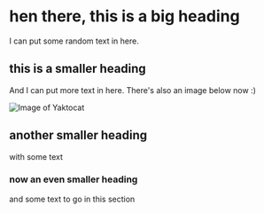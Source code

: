 # hen there, this is a big heading
I can put some random text in here.

## this is a smaller heading
And I can put more text in here. There's also an image below now :)

![Image of Yaktocat](https://octodex.github.com/images/yaktocat.png)

## another smaller heading
with some text
### now an even smaller heading
and some text to go in this section
